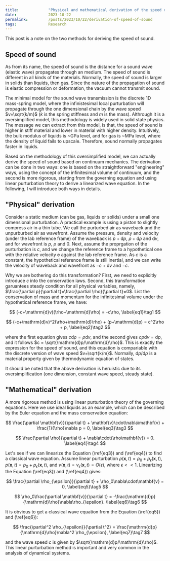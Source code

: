 ```yaml
---
title:             "Physical and mathematical derivation of the speed of sound"
date:              2023-10-22
permalink:         /posts/2023/10/22/derivation-of-speed-of-sound
tags:              Research
---
```


This post is a note on the two methods for deriving the speed of sound.

## Speed of sound

As from its name, the speed of sound is the distance for a sound wave (elastic wave) propagates through an medium. The speed of sound is different in all kinds of the materials. Normally, the speed of sound is larger in solids than liquids, then gas. Since the nature of the propagation of sound is elastic compression or deformation, the vacuum cannot transmit sound.

The minimal model for the sound wave transmission is the discrete 1D mass-spring model, where the infinistesimal local purturbation will propagate through the one dimensional chain by the wave speed $v=\sqrt{k/m}$ ($k$ is the spring stiffness and $m$ is the mass). Althrough it is a oversimplified model, this methodology is widely used in solid state physics. The message we can extract from this model, is that, the speed of sound is higher in stiff material and lower in material with higher density. Intuitively, the bulk modulus of liquids is ~GPa level, and for gas is ~MPa level, where the density of liquid fails to upscale. Therefore, sound normally propagates faster in liquids.

Based on the methodology of this oversimplified model, we can actually derive the speed of sound based on continuum mechanics. The derivation can be done in two ways: one is based on the straightforward "engineering" ways, using the concept of the infinitesimal volume of continuum, and the second is more rigorous, starting from the governing equation and using linear purturbation theory to derive a linearized wave equation. In the following, I will introduce both ways in details.

## "Physical" derivation

Consider a static medium (can be gas, liquids or solids) under a small one dimensional purturbation. A practical example is using a piston to slightly compress air in a thin tube. We call the purturbed air as waveback and the unpurburbed air as wavefront. Assume the pressure, density and velocity (under the lab reference frame) of the waveback is $p+\mathrm{d}p$, $\rho+\mathrm{d}\rho$ and $\mathrm{d}v$, and for wavefront is $p$, $\rho$ and $0$. Next, assume the proprgation of the purturbation is $c$, and we change the reference frame to a hypothetical one with the relative velocity $\mathbf{c}$ against the lab reference frame. As $c$ is a constant, the hypothetical reference frame is still inertial, and we can write the velocity of waveback and wavefront as $-c+\mathrm{d}v$ and $-c$.

Why we are bothering do this transformation? First, we need to explicitly introduce $c$ into the conservation laws. Second, this transformation garuantees steady condition for all physical variables, namely, $\frac{\partial p}{\partial t}=\frac{\partial \rho}{\partial t}=0$. List the conservation of mass and momentum for the infinitesimal volume under the hypothetical reference frame, we have:

$$ (-c+\mathrm{d}v)(\rho+\mathrm{d}\rho) = -c\rho, \label{eq1}\tag1 $$

$$ (-c+\mathrm{d}v)^2(\rho+\mathrm{d}\rho) + (p+\mathrm{d}p) = c^2\rho + p, \label{eq2}\tag2 $$

where the first equation gives $c\mathrm{d}\rho=\rho\mathrm{d}v$, and the second gives $c\rho\mathrm{d}v=\mathrm{d}p$, and it follows $c = \sqrt{\mathrm{d}p/\mathrm{d}\rho}$. This is exactly the expression for the speed of sound, and this equation is compariable with the discrete version of wave speed $v=\sqrt{k/m}$. Normally, $\mathrm{d}p/\mathrm{d}\rho$ is a material property given by thermodynamic equation of states.

It should be noted that the above derivation is heruistic due to its oversimplification (one dimension, constant wave speed, steady state).

## "Mathematical" derivation

A more rigorous method is using linear purturbation theory of the governing equations. Here we use ideal liquids as an example, which can be described by the Euler equation and the mass conservation equation:

$$ \frac{\partial \mathbf{v}}{\partial t} + \mathbf{v}\cdot\nabla\mathbf{v} + \frac{1}{\rho}\nabla p = 0,  \label{eq3}\tag3 $$

$$ \frac{\partial \rho}{\partial t} + \nabla\cdot(\rho\mathbf{v}) = 0. \label{eq4}\tag4 $$

Let's see if we can linearize the Equation (\ref{eq3}) and (\ref{eq4}) to find a classical wave equation. Assume linear purturbation $\rho(\mathbf{x}, t) = \rho_0 + \rho_{\epsilon}(\mathbf{x}, t)$, $p(\mathbf{x}, t) = p_0 + p_{\epsilon}(\mathbf{x}, t)$, and $v(\mathbf{x}, t) = v_{\epsilon}(\mathbf{x}, t) = O(\epsilon)$, where $\epsilon << 1$. Linearizing the Equation (\ref{eq3}) and (\ref{eq4}) gives:

$$ \frac{\partial \rho_{\epsilon}}{\partial t} + \rho_0\nabla\cdot\mathbf{v} = 0, \label{eq5}\tag5 $$

$$ \rho_0\frac{\partial \mathbf{v}}{\partial t} = -\frac{\mathrm{d}p}{\mathrm{d}\rho}\nabla\rho_{\epsilon}. \label{eq6}\tag6 $$

It is obvious to get a classical wave equation from the Equation (\ref{eq5}) and (\ref{eq6}):

$$ \frac{\partial^2 \rho_{\epsilon}}{\partial t^2} = \frac{\mathrm{d}p}{\mathrm{d}\rho}\nabla^2 \rho_{\epsilon}, \label{eq7}\tag7 $$

and the wave speed $c$ is given by $\sqrt{\mathrm{d}p/\mathrm{d}\rho}$. This linear purturbation method is important and very common in the analysis of dynamical systems.
